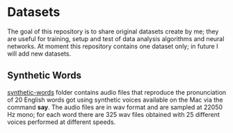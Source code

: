 # Datasets
The goal of this repository is to share original datasets create by me; they are useful for training, setup and test of data analysis algorithms and neural networks.
At moment this repository contains one dataset only; in future I will add new datasets.

## Synthetic Words
[synthetic-words](./synthetic-words) folder contains audio files that reproduce the pronunciation of 20 English words got using synthetic voices available on the Mac via the command **say**.
The audio files are in wav format and are sampled at 22050 Hz mono; for each word there are 325 wav files obtained with 25 different voices performed at different speeds.
